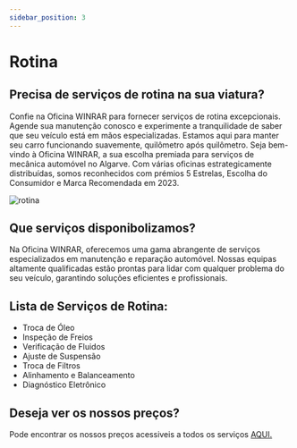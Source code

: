 ```yaml
---
sidebar_position: 3
---
```

# Rotina

## Precisa de serviços de rotina na sua viatura?
Confie na Oficina WINRAR para fornecer serviços de rotina excepcionais. Agende sua manutenção conosco e experimente a tranquilidade de saber que seu veículo está em mãos especializadas. Estamos aqui para manter seu carro funcionando suavemente, quilômetro após quilômetro.
Seja bem-vindo à Oficina WINRAR, a sua escolha premiada para serviços de mecânica automóvel no Algarve. Com várias oficinas estrategicamente distribuídas, somos reconhecidos com prémios 5 Estrelas, Escolha do Consumidor e Marca Recomendada em 2023.

![rotina](https://cdn.discordapp.com/attachments/1049372613945851975/1189605371166339102/rotina.png?ex=659ec556&is=658c5056&hm=51a75cb6bb07ded041cebe85adfa664e870a7c2a9fc184afc6cabb97bbfab414&)

## Que serviços disponibolizamos?
Na Oficina WINRAR, oferecemos uma gama abrangente de serviços especializados em manutenção e reparação automóvel. Nossas equipas altamente qualificadas estão prontas para lidar com qualquer problema do seu veículo, garantindo soluções eficientes e profissionais.

## Lista de Serviços de Rotina:

+ Troca de Óleo
+ Inspeção de Freios
+ Verificação de Fluidos
+ Ajuste de Suspensão
+ Troca de Filtros
+ Alinhamento e Balanceamento
+ Diagnóstico Eletrônico

## Deseja ver os nossos preços?
Pode encontrar os nossos preços acessiveis a todos os serviços [AQUI.](https://a70563.github.io/TP3/docs/Pre%C3%A7%C3%A1rio/Repara%C3%A7%C3%A3o)


